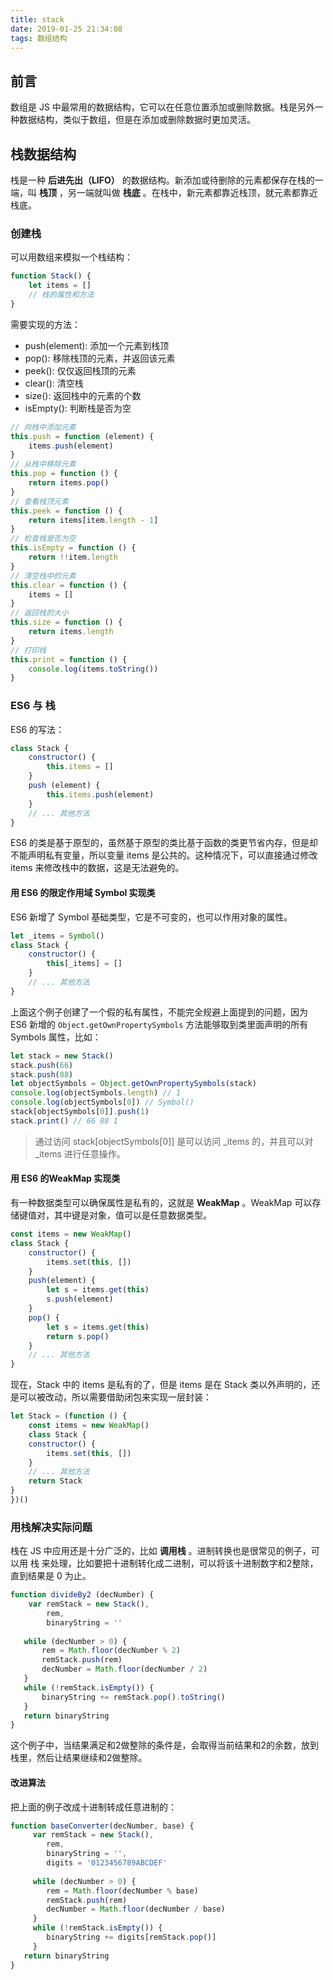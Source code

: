 ```yaml
---
title: stack
date: 2019-01-25 21:34:08
tags: 数组结构
---
```


## 前言
数组是 JS 中最常用的数据结构，它可以在任意位置添加或删除数据。栈是另外一种数据结构，类似于数组，但是在添加或删除数据时更加灵活。

## 栈数据结构
栈是一种 **后进先出（LIFO）** 的数据结构。新添加或待删除的元素都保存在栈的一端，叫 **栈顶** ，另一端就叫做 **栈底** 。在栈中，新元素都靠近栈顶，就元素都靠近栈底。

### 创建栈
可以用数组来模拟一个栈结构：
```js
function Stack() {
    let items = []
    // 栈的属性和方法
}
```
需要实现的方法：
* push(element): 添加一个元素到栈顶
* pop(): 移除栈顶的元素，并返回该元素
* peek(): 仅仅返回栈顶的元素
* clear(): 清空栈
* size(): 返回栈中的元素的个数
* isEmpty(): 判断栈是否为空

```js
// 向栈中添加元素
this.push = function (element) {
    items.push(element)
}
// 从栈中移除元素
this.pop = function () {
    return items.pop()
}
// 查看栈顶元素
this.peek = function () {
    return items[item.length - 1]
}
// 检查栈是否为空
this.isEmpty = function () {
    return !!item.length
}
// 清空栈中的元素
this.clear = function () {
    items = []
}
// 返回栈的大小
this.size = function () {
    return items.length
}
// 打印栈
this.print = function () {
    console.log(items.toString())
}
```

### ES6 与 栈
ES6 的写法：
```js
class Stack {
    constructor() {
        this.items = []
    }
    push (element) {
        this.items.push(element)
    }
    // ... 其他方法
}
```
ES6 的类是基于原型的，虽然基于原型的类比基于函数的类更节省内存，但是却不能声明私有变量，所以变量 items 是公共的。这种情况下，可以直接通过修改 items 来修改栈中的数据，这是无法避免的。

#### 用 ES6 的限定作用域 Symbol 实现类
ES6 新增了 Symbol 基础类型，它是不可变的，也可以作用对象的属性。
```js
let _items = Symbol()
class Stack {
    constructor() {
        this[_items] = []
    }
    // ... 其他方法
}
```
上面这个例子创建了一个假的私有属性，不能完全规避上面提到的问题，因为 ES6 新增的 `Object.getOwnPropertySymbols` 方法能够取到类里面声明的所有 Symbols 属性，比如：
```js
let stack = new Stack()
stack.push(66)
stack.push(88)
let objectSymbols = Object.getOwnPropertySymbols(stack)
console.log(objectSymbols.length) // 1
console.log(objectSymbols[0]) // Symbol()
stack[objectSymbols[0]].push(1)
stack.print() // 66 88 1
```
> 通过访问 stack[objectSymbols[0]] 是可以访问 _items 的，并且可以对 _items 进行任意操作。

#### 用 ES6 的WeakMap 实现类
有一种数据类型可以确保属性是私有的，这就是 **WeakMap** 。WeakMap 可以存储键值对，其中键是对象，值可以是任意数据类型。
```js
const items = new WeakMap()
class Stack {
    constructor() {
        items.set(this, [])
    }
    push(element) {
        let s = items.get(this)
        s.push(element)
    }
    pop() {
        let s = items.get(this)
        return s.pop()
    }
    // ... 其他方法
}
```
现在，Stack 中的 items 是私有的了，但是 items 是在 Stack 类以外声明的，还是可以被改动，所以需要借助闭包来实现一层封装：
```js
let Stack = (function () {
    const items = new WeakMap()
    class Stack {
    constructor() {
        items.set(this, [])
    }
    // ... 其他方法
    return Stack
}
})()
```
 
 ### 用栈解决实际问题
 栈在 JS 中应用还是十分广泛的，比如 **调用栈** 。进制转换也是很常见的例子，可以用 栈 来处理，比如要把十进制转化成二进制，可以将该十进制数字和2整除，直到结果是 0 为止。
 ```js
 function divideBy2 (decNumber) {
     var remStack = new Stack(),
         rem,
         binaryString = ''
    
    while (decNumber > 0) {
        rem = Math.floor(decNumber % 2)
        remStack.push(rem)
        decNumber = Math.floor(decNumber / 2)
    }
    while (!remStack.isEmpty()) {
        binaryString += remStack.pop().toString()
    }
    return binaryString
 }
 ```
 这个例子中，当结果满足和2做整除的条件是，会取得当前结果和2的余数，放到栈里，然后让结果继续和2做整除。
 
 #### 改进算法
 把上面的例子改成十进制转成任意进制的：
 ```js
 function baseConverter(decNumber, base) {
      var remStack = new Stack(),
         rem,
         binaryString = '',
         digits = '0123456789ABCDEF'
    
      while (decNumber > 0) {
         rem = Math.floor(decNumber % base)
         remStack.push(rem)
         decNumber = Math.floor(decNumber / base)
      }
      while (!remStack.isEmpty()) {
         binaryString += digits[remStack.pop()]
      }
    return binaryString
 }
 ```